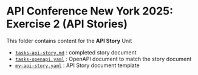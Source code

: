 # API Conference New York 2025: Exercise 2 (API Stories)

This folder contains content for the **API Story** Unit

* [`tasks-api-story.md`](tasks-api-story.md) : completed story document
* [`tasks-openapi.yaml`](tasks-openapi.yaml) : OpenAPI document to match the story document
* [`my-api-story.yaml`](my-api-story.yaml) : API Story document template

